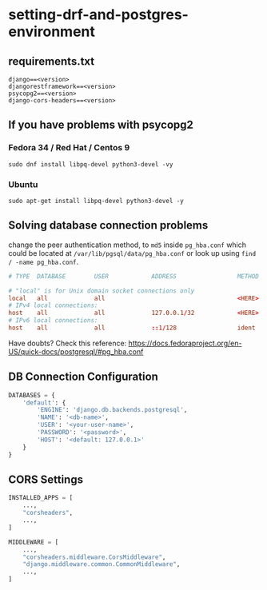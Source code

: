 # setting-drf-and-postgres-environment

## requirements.txt

```text
django==<version>
djangorestframework==<version>
psycopg2==<version>
django-cors-headers==<version>
```

## If you have problems with psycopg2
### Fedora 34 / Red Hat / Centos 9
```shell
sudo dnf install libpq-devel python3-devel -vy
```
### Ubuntu
```shell
sudo apt-get install libpq-devel python3-devel -y
```

## Solving database connection problems

change the peer authentication method, to `md5` inside 
`pg_hba.conf` which could be located at `/var/lib/pgsql/data/pg_hba.conf` 
or look up using `find / -name pg_hba.conf`.

```conf
# TYPE  DATABASE        USER            ADDRESS                 METHOD

# "local" is for Unix domain socket connections only
local   all             all                                     <HERE>
# IPv4 local connections:
host    all             all             127.0.0.1/32            <HERE>
# IPv6 local connections:
host    all             all             ::1/128                 ident
```

Have doubts? Check this reference: https://docs.fedoraproject.org/en-US/quick-docs/postgresql/#pg_hba.conf

## DB Connection Configuration

```python
DATABASES = {
    'default': {
        'ENGINE': 'django.db.backends.postgresql',
        'NAME': '<db-name>',
        'USER': '<your-user-name>',
        'PASSWORD': '<password>',
        'HOST': '<default: 127.0.0.1>'
    }
}
```

## CORS Settings
```python
INSTALLED_APPS = [
    ...,
    "corsheaders",
    ...,
]
```

```python
MIDDLEWARE = [
    ...,
    "corsheaders.middleware.CorsMiddleware",
    "django.middleware.common.CommonMiddleware",
    ...,
]
```
